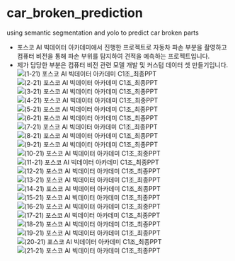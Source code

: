 # car_broken_prediction
using semantic segmentation and yolo to predict car broken parts

- 포스코 AI 빅데이터 아카데미에서 진행한 프로젝트로 자동차 파손 부분을 촬영하고 컴퓨터 비전을 통해 파손 부위를 탐지하여 견적을 예측하는 프로젝트입니다.
- 제가 담당한 부분은 컴퓨터 비전 관련 모델 개발 및 커스텀 데이터 셋 만들기입니다. 
![(1-21)  포스코 AI 빅데이터 아카데미 C1조_최종PPT](https://user-images.githubusercontent.com/58875794/233898445-55a7aa65-b051-44c8-b664-9d6d1303da47.jpg)
![(2-21)  포스코 AI 빅데이터 아카데미 C1조_최종PPT](https://user-images.githubusercontent.com/58875794/233898468-ee8dda20-cb7f-4530-9742-bea2ad876b2b.jpg)
![(3-21)  포스코 AI 빅데이터 아카데미 C1조_최종PPT](https://user-images.githubusercontent.com/58875794/233898474-15e213a8-3003-46ec-b2bc-94e60363b981.jpg)
![(4-21)  포스코 AI 빅데이터 아카데미 C1조_최종PPT](https://user-images.githubusercontent.com/58875794/233898477-7252215e-eb05-4c5f-82ca-df2195460c97.jpg)
![(5-21)  포스코 AI 빅데이터 아카데미 C1조_최종PPT](https://user-images.githubusercontent.com/58875794/233898480-a9f510c7-38fc-478f-8a08-9b02eed6d4da.jpg)
![(6-21)  포스코 AI 빅데이터 아카데미 C1조_최종PPT](https://user-images.githubusercontent.com/58875794/233898483-81849fd2-f0a1-40b5-8683-7c22743e8e35.jpg)
![(7-21)  포스코 AI 빅데이터 아카데미 C1조_최종PPT](https://user-images.githubusercontent.com/58875794/233898484-6e9b0f20-c573-4236-9a25-a710b3dda3c2.jpg)
![(8-21)  포스코 AI 빅데이터 아카데미 C1조_최종PPT](https://user-images.githubusercontent.com/58875794/233898489-dbec476a-0874-4d20-b5ca-441d5786ae0e.jpg)
![(9-21)  포스코 AI 빅데이터 아카데미 C1조_최종PPT](https://user-images.githubusercontent.com/58875794/233898491-d8847897-3339-4bc0-b8c7-09059287fdd1.jpg)
![(10-21)  포스코 AI 빅데이터 아카데미 C1조_최종PPT](https://user-images.githubusercontent.com/58875794/233898494-6c3bc21e-a58a-4072-80a0-01552a60e071.jpg)
![(11-21)  포스코 AI 빅데이터 아카데미 C1조_최종PPT](https://user-images.githubusercontent.com/58875794/233898508-5c04cb61-53f3-4841-85a0-deee23220915.jpg)
![(12-21)  포스코 AI 빅데이터 아카데미 C1조_최종PPT](https://user-images.githubusercontent.com/58875794/233898514-51a2fef8-0fbe-4815-a816-66e4bca925a5.jpg)
![(13-21)  포스코 AI 빅데이터 아카데미 C1조_최종PPT](https://user-images.githubusercontent.com/58875794/233898516-8aa51df8-6cce-4316-8076-b5639d417667.jpg)
![(14-21)  포스코 AI 빅데이터 아카데미 C1조_최종PPT](https://user-images.githubusercontent.com/58875794/233898518-b71daefa-309a-4c5f-b22c-82e887aaecb1.jpg)
![(15-21)  포스코 AI 빅데이터 아카데미 C1조_최종PPT](https://user-images.githubusercontent.com/58875794/233898520-13bf99b5-5fb1-40dd-9b0f-d6b80834145b.jpg)
![(16-21)  포스코 AI 빅데이터 아카데미 C1조_최종PPT](https://user-images.githubusercontent.com/58875794/233898522-34077349-ddb3-4c5b-805a-ec2721951dc1.jpg)
![(17-21)  포스코 AI 빅데이터 아카데미 C1조_최종PPT](https://user-images.githubusercontent.com/58875794/233898524-44c9f244-76b8-4566-9ff6-9ca119ef6487.jpg)
![(18-21)  포스코 AI 빅데이터 아카데미 C1조_최종PPT](https://user-images.githubusercontent.com/58875794/233898526-b8d31e59-1a62-4fd6-9117-81a36aa724dd.jpg)
![(19-21)  포스코 AI 빅데이터 아카데미 C1조_최종PPT](https://user-images.githubusercontent.com/58875794/233898527-f12c2253-b5ee-4c2c-917b-894269520192.jpg)
![(20-21)  포스코 AI 빅데이터 아카데미 C1조_최종PPT](https://user-images.githubusercontent.com/58875794/233898528-770ab56d-75df-4f94-b78f-0bc76508488e.jpg)
![(21-21)  포스코 AI 빅데이터 아카데미 C1조_최종PPT](https://user-images.githubusercontent.com/58875794/233898531-4eb99411-12e2-42c2-99d1-1a504ec4edf6.jpg)
